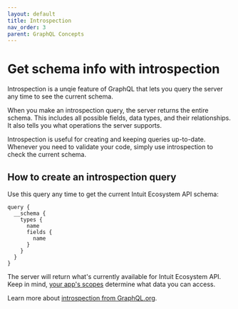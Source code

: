 ```yaml
---
layout: default
title: Introspection
nav_order: 3
parent: GraphQL Concepts
---
```


# Get schema info with introspection

Introspection is a unqie feature of GraphQL that lets you query the server any time to see the current schema. 

When you make an introspection query, the server returns the entire schema. This includes all possible fields, data types, and their relationships. It also tells you what operations the server supports.

Introspection is useful for creating and keeping queries up-to-date. Whenever you need to validate your code, simply use introspection to check the current schema. 

## How to create an introspection query

Use this query any time to get the current Intuit Ecosystem API schema:

```
query {
  __schema {
    types {
      name
      fields {
        name
      }
    }
  }
}
```
The server will return what's currently available for Intuit Ecosystem API. Keep in mind, [your app's scopes](../../getting-started/scopes/) determine what data you can access.

Learn more about [introspection from GraphQL.org](https://graphql.org/learn/introspection/).